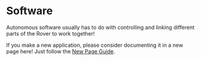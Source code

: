 # Software

Autonomous software usually has to do with controlling and linking different parts of the Rover to work together!

If you make a new application, please consider documenting it in a new page here! Just follow the [New Page Guide](../../new-page-guide.md).
